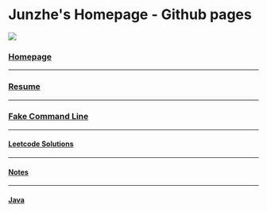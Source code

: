 Junzhe's Homepage - Github pages
==========================================================
![](https://github.com/JWang169/LintCodeJava/blob/master/static/dragonMaid.gif)

### [Homepage](https://jwang169.github.io/junzhe.wang/)
----
### [Resume](https://jwang169.github.io/junzhe.wang/templates/resume.html)
----
### [Fake Command Line](https://jwang169.github.io/junzhe.wang/templates/cmd.html)
----
#### [Leetcode Solutions](https://github.com/JWang169/Leetcode)
----
#### [Notes](https://jwang169.github.io/junzhe.wang/templates/notes.html)
----
#### [Java](https://jwang169.github.io/junzhe.wang/templates/note4java.html)
